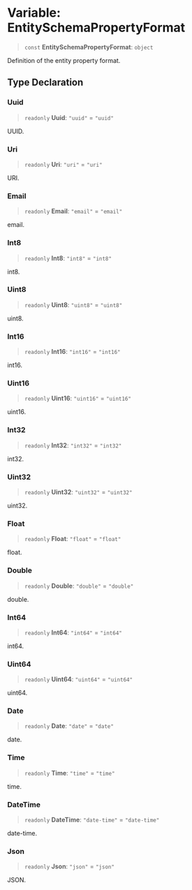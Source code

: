 # Variable: EntitySchemaPropertyFormat

> `const` **EntitySchemaPropertyFormat**: `object`

Definition of the entity property format.

## Type Declaration

### Uuid

> `readonly` **Uuid**: `"uuid"` = `"uuid"`

UUID.

### Uri

> `readonly` **Uri**: `"uri"` = `"uri"`

URI.

### Email

> `readonly` **Email**: `"email"` = `"email"`

email.

### Int8

> `readonly` **Int8**: `"int8"` = `"int8"`

int8.

### Uint8

> `readonly` **Uint8**: `"uint8"` = `"uint8"`

uint8.

### Int16

> `readonly` **Int16**: `"int16"` = `"int16"`

int16.

### Uint16

> `readonly` **Uint16**: `"uint16"` = `"uint16"`

uint16.

### Int32

> `readonly` **Int32**: `"int32"` = `"int32"`

int32.

### Uint32

> `readonly` **Uint32**: `"uint32"` = `"uint32"`

uint32.

### Float

> `readonly` **Float**: `"float"` = `"float"`

float.

### Double

> `readonly` **Double**: `"double"` = `"double"`

double.

### Int64

> `readonly` **Int64**: `"int64"` = `"int64"`

int64.

### Uint64

> `readonly` **Uint64**: `"uint64"` = `"uint64"`

uint64.

### Date

> `readonly` **Date**: `"date"` = `"date"`

date.

### Time

> `readonly` **Time**: `"time"` = `"time"`

time.

### DateTime

> `readonly` **DateTime**: `"date-time"` = `"date-time"`

date-time.

### Json

> `readonly` **Json**: `"json"` = `"json"`

JSON.
